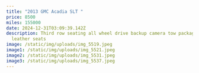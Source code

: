 ```yaml
---
title: "2013 GMC Acadia SLT "
price: 8500
miles: 155000
date: 2024-12-31T03:09:39.142Z
description: Third row seating all wheel drive backup camera tow package heated
  leather seats
image: /static/img/uploads/img_5519.jpeg
image1: /static/img/uploads/img_5521.jpeg
image2: /static/img/uploads/img_5531.jpeg
image3: /static/img/uploads/img_5537.jpeg
---
```

